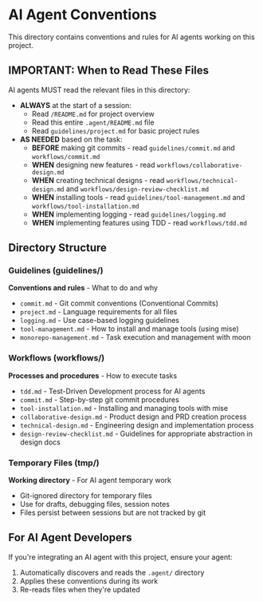 # AI Agent Conventions

This directory contains conventions and rules for AI agents working on this project.

## IMPORTANT: When to Read These Files

AI agents MUST read the relevant files in this directory:

- **ALWAYS** at the start of a session:
  - Read `/README.md` for project overview
  - Read this entire `.agent/README.md` file
  - Read `guidelines/project.md` for basic project rules
- **AS NEEDED** based on the task:
  - **BEFORE** making git commits - read `guidelines/commit.md` and `workflows/commit.md`
  - **WHEN** designing new features - read `workflows/collaborative-design.md`
  - **WHEN** creating technical designs - read `workflows/technical-design.md` and `workflows/design-review-checklist.md`
  - **WHEN** installing tools - read `guidelines/tool-management.md` and `workflows/tool-installation.md`
  - **WHEN** implementing logging - read `guidelines/logging.md`
  - **WHEN** implementing features using TDD - read `workflows/tdd.md`

## Directory Structure

### Guidelines (guidelines/)
**Conventions and rules** - What to do and why

- `commit.md` - Git commit conventions (Conventional Commits)
- `project.md` - Language requirements for all files
- `logging.md` - Use case-based logging guidelines
- `tool-management.md` - How to install and manage tools (using mise)
- `monorepo-management.md` - Task execution and management with moon

### Workflows (workflows/)
**Processes and procedures** - How to execute tasks

- `tdd.md` - Test-Driven Development process for AI agents
- `commit.md` - Step-by-step git commit procedures
- `tool-installation.md` - Installing and managing tools with mise
- `collaborative-design.md` - Product design and PRD creation process
- `technical-design.md` - Engineering design and implementation process
- `design-review-checklist.md` - Guidelines for appropriate abstraction in design docs

### Temporary Files (tmp/)
**Working directory** - For AI agent temporary work

- Git-ignored directory for temporary files
- Use for drafts, debugging files, session notes
- Files persist between sessions but are not tracked by git

## For AI Agent Developers

If you're integrating an AI agent with this project, ensure your agent:

1. Automatically discovers and reads the `.agent/` directory
2. Applies these conventions during its work
3. Re-reads files when they're updated
